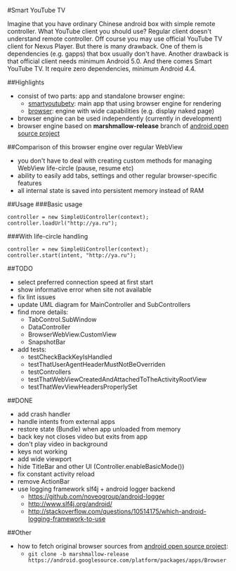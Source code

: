 #Smart YouTube TV

Imagine that you have ordinary Chinese android box with simple remote controller.
What YouTube client you should use? Regular client doesn't understand remote controller.
Off course you may use official YouTube TV client for Nexus Player. But there is many drawback. 
One of them is dependencies (e.g. gapps) that box usually don't have.
Another drawback is that official client needs minimum Android 5.0. 
And there comes Smart YouTube TV. It require zero dependencies, minimum Android 4.4.

##Highlights
- consist of two parts: app and standalone browser engine:
	- [smartyoutubetv]: main app that using browser engine for rendering
	- [browser]: engine with wide capabilities (e.g. display naked page) 
- browser engine can be used independently (currently in development)
- browser engine based on **marshmallow-release** branch of [android open source project][browser-origin]

##Comparison of this browser engine over regular WebView
- you don't have to deal with creating custom methods for managing WebView life-circle (pause, resume etc)
- ability to easily add tabs, settings and other regular browser-specific features
- all internal state is saved into persistent memory instead of RAM

##Usage
###Basic usage
```
controller = new SimpleUiController(context);
controller.loadUrl("http://ya.ru");
```
###With life-circle handling
```
controller = new SimpleUiController(context);
controller.start(intent, "http://ya.ru");
```

##TODO
- select preferred connection speed at first start
- show informative error when site not available
- fix lint issues
- update UML diagram for MainController and SubControllers
- find more details: 
	- TabControl.SubWindow
	- DataController
	- BrowserWebView.CustomView
	- SnapshotBar
- add tests:
  - testCheckBackKeyIsHandled
  - testThatUserAgentHeaderMustNotBeOverriden 
  - testControllers
  - testThatWebViewCreatedAndAttachedToTheActivityRootView
  - testThatWevViewHeadersProperlySet

##DONE
- add crash handler
- handle intents from external apps
- restore state (Bundle) when app unloaded from memory
- back key not closes video but exits from app
- don't play video in background
- keys not working
- add wide viewport
- hide TitleBar and other UI (Controller.enableBasicMode())
- fix constant activity reload
- remove ActionBar
- use logging framework slf4j + android logger backend
  - https://github.com/noveogroup/android-logger
  - http://www.slf4j.org/android/
  - http://stackoverflow.com/questions/10514175/which-android-logging-framework-to-use

##Other
- how to fetch original browser sources from [android open source project][browser-origin]:
	- `git clone -b marshmallow-release https://android.googlesource.com/platform/packages/apps/Browser`

[browser-origin]: https://android.googlesource.com/platform/packages/apps/Browser
[smartyoutubetv]: https://github.com/yuliskov/SmartYouTubeTV/tree/master/smartyoutubetv
[browser]: https://github.com/yuliskov/SmartYouTubeTV/tree/master/browser
